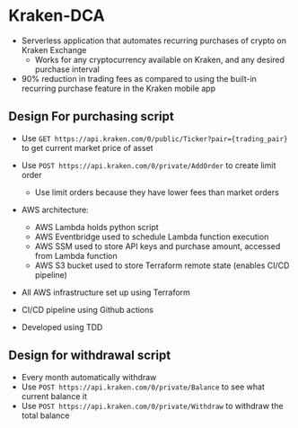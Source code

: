# Kraken-DCA
- Serverless application that automates recurring purchases of crypto on Kraken Exchange
  - Works for any cryptocurrency available on Kraken, and any desired purchase interval
- 90% reduction in trading fees as compared to using the built-in recurring purchase feature in the Kraken mobile app

## Design For purchasing script
- Use `GET https://api.kraken.com/0/public/Ticker?pair={trading_pair}` to get current market price of asset
- Use `POST https://api.kraken.com/0/private/AddOrder` to create limit order
  - Use limit orders because they have lower fees than market orders
- AWS architecture: 
  - AWS Lambda holds python script
  - AWS Eventbridge used to schedule Lambda function execution
  - AWS SSM used to store API keys and purchase amount, accessed from Lambda function
  - AWS S3 bucket used to store Terraform remote state (enables CI/CD pipeline)


- All AWS infrastructure set up using Terraform 
- CI/CD pipeline using Github actions
- Developed using TDD

## Design for withdrawal script
- Every month automatically withdraw
- Use `POST https://api.kraken.com/0/private/Balance` to see what current balance it
- Use `POST https://api.kraken.com/0/private/Withdraw` to withdraw the total balance

